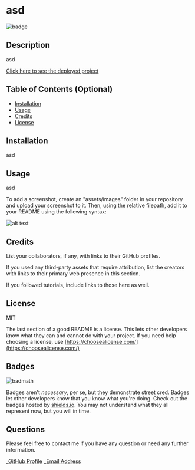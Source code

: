 # asd

![badge](https://img.shields.io/badge/license-MIT-brightgreen)

## Description

asd

[Click here to see the deployed project](asd)

## Table of Contents (Optional)

- [Installation](#installation)
- [Usage](#usage)
- [Credits](#credits)
- [License](#license)

## Installation

asd

## Usage

asd

To add a screenshot, create an "assets/images" folder in your repository and upload your screenshot to it. Then, using the relative filepath, add it to your README using the following syntax:

![alt text](assets/images/screenshot.png)

## Credits

List your collaborators, if any, with links to their GitHub profiles.

If you used any third-party assets that require attribution, list the creators with links to their primary web presence in this section.

If you followed tutorials, include links to those here as well.

## License

MIT

The last section of a good README is a license. This lets other developers know what they can and cannot do with your project. If you need help choosing a license, use [https://choosealicense.com/](https://choosealicense.com/)

## Badges

![badmath](https://img.shields.io/github/languages/top/nielsenjared/badmath)

Badges aren't _necessary_, per se, but they demonstrate street cred. Badges let other developers know that you know what you're doing. Check out the badges hosted by [shields.io](https://shields.io/). You may not understand what they all represent now, but you will in time.

## Questions

Please feel free to contact me if you have any question or need any further information.

_[GitHub Profile](sd)
_[Email Address](sd)
